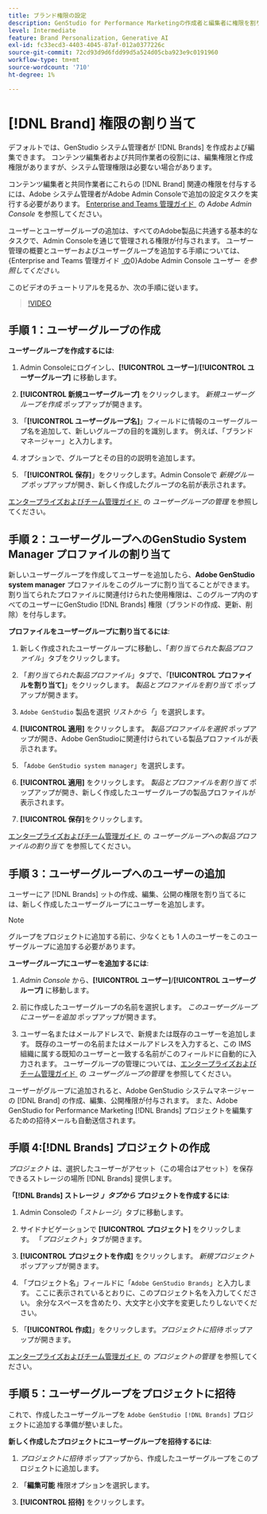 ```yaml
---
title: ブランド権限の設定
description: GenStudio for Performance Marketingの作成者と編集者に権限を割り当てる方法  [!DNL Brand]  ついて説明します。
level: Intermediate
feature: Brand Personalization, Generative AI
exl-id: fc33ecd3-4403-4045-87af-012a0377226c
source-git-commit: 72cd93d9d6fdd99d5a524d05cba923e9c0191960
workflow-type: tm+mt
source-wordcount: '710'
ht-degree: 1%

---
```


# [!DNL Brand] 権限の割り当て

デフォルトでは、GenStudio システム管理者が [!DNL Brands] を作成および編集できます。 コンテンツ編集者および共同作業者の役割には、編集権限と作成権限がありますが、システム管理権限は必要ない場合があります。

コンテンツ編集者と共同作業者にこれらの [!DNL Brand] 関連の権限を付与するには、Adobe システム管理者がAdobe Admin Consoleで追加の設定タスクを実行する必要があります。 [Enterprise and Teams 管理ガイド &#x200B;](https://helpx.adobe.com/jp/enterprise/using/admin-console.html#Overview) の _Adobe Admin Console_ を参照してください。

ユーザーとユーザーグループの追加は、すべてのAdobe製品に共通する基本的なタスクで、Admin Consoleを通じて管理される権限が付与されます。 ユーザー管理の概要とユーザーおよびユーザーグループを追加する手順については、{Enterprise and Teams 管理ガイド [&#x200B; の &#x200B;](https://helpx.adobe.com/jp/enterprise/using/users.html)0}Adobe Admin Console ユーザー _を参照してください。_

このビデオのチュートリアルを見るか、次の手順に従います。

>[!VIDEO](https://video.tv.adobe.com/v/3474998?learn=on&enablevpops&captions=jpn)

## 手順 1：ユーザーグループの作成

**ユーザーグループを作成するには**:

1. Admin Consoleにログインし、**[!UICONTROL ユーザー]**/**[!UICONTROL ユーザーグループ]** に移動します。

1. **[!UICONTROL 新規ユーザーグループ]** をクリックします。 _新規ユーザーグループを作成_ ポップアップが開きます。

1. 「**[!UICONTROL ユーザーグループ名]**」フィールドに情報のユーザーグループ名を追加して、新しいグループの目的を識別します。 例えば、「ブランドマネージャー」と入力します。

1. オプションで、グループとその目的の説明を追加します。

1. 「**[!UICONTROL 保存]**」をクリックします。Admin Consoleで _新規グループ_ ポップアップが開き、新しく作成したグループの名前が表示されます。

[&#x200B; エンタープライズおよびチーム管理ガイド &#x200B;](https://helpx.adobe.com/jp/enterprise/using/user-groups.html) の _ユーザーグループの管理_ を参照してください。

## 手順 2：ユーザーグループへのGenStudio System Manager プロファイルの割り当て

新しいユーザーグループを作成してユーザーを追加したら、**Adobe GenStudio system manager** プロファイルをこのグループに割り当てることができます。 割り当てられたプロファイルに関連付けられた使用権限は、このグループ内のすべてのユーザーにGenStudio [!DNL Brands] 権限（ブランドの作成、更新、削除）を付与します。

**プロファイルをユーザーグループに割り当てるには**:

1. 新しく作成されたユーザーグループに移動し、「_割り当てられた製品プロファイル_」タブをクリックします。

1. 「_割り当てられた製品プロファイル_」タブで、「**[!UICONTROL プロファイルを割り当て]**」をクリックします。 _製品とプロファイルを割り当て_ ポップアップが開きます。

1. `Adobe GenStudio` 製品を選択 _リストから「_」を選択します。

1. **[!UICONTROL 適用]** をクリックします。 _製品プロファイルを選択_ ポップアップが開き、Adobe GenStudioに関連付けられている製品プロファイルが表示されます。

1. 「`Adobe GenStudio system manager`」を選択します。

1. **[!UICONTROL 適用]** をクリックします。 _製品とプロファイルを割り当て_ ポップアップが開き、新しく作成したユーザーグループの製品プロファイルが表示されます。

1. **[!UICONTROL 保存]**&#x200B;をクリックします。

[&#x200B; エンタープライズおよびチーム管理ガイド &#x200B;](https://helpx.adobe.com/jp/enterprise/using/user-groups.html) の _ユーザーグループへの製品プロファイルの割り当て_ を参照してください。

## 手順 3：ユーザーグループへのユーザーの追加

ユーザーにア [!DNL Brands] ットの作成、編集、公開の権限を割り当てるには、新しく作成したユーザーグループにユーザーを追加します。

>[!NOTE]
>
>グループをプロジェクトに追加する前に、少なくとも 1 人のユーザーをこのユーザーグループに追加する必要があります。

**ユーザーグループにユーザーを追加するには**:

1. _Admin Console_ から、**[!UICONTROL ユーザー]**/**[!UICONTROL ユーザーグループ]** に移動します。

1. 前に作成したユーザーグループの名前を選択します。 _このユーザーグループにユーザーを追加_ ポップアップが開きます。

1. ユーザー名またはメールアドレスで、新規または既存のユーザーを追加します。 既存のユーザーの名前またはメールアドレスを入力すると、この IMS 組織に属する既知のユーザーと一致する名前がこのフィールドに自動的に入力されます。 ユーザーグループの管理については、[&#x200B; エンタープライズおよびチーム管理ガイド &#x200B;](https://helpx.adobe.com/jp/enterprise/using/user-groups.html) の _ユーザーグループの管理_ を参照してください。

ユーザーがグループに追加されると、Adobe GenStudio システムマネージャーの [!DNL Brand] の作成、編集、公開権限が付与されます。 また、Adobe GenStudio for Performance Marketing [!DNL Brands] プロジェクトを編集するための招待メールも自動送信されます。

## 手順 4:[!DNL Brands] プロジェクトの作成

_プロジェクト_ は、選択したユーザーがアセット（この場合はアセット）を保存できるストレージの場所 [!DNL Brands] 提供します。

**「[!DNL Brands] ストレージ _」タブから_ プロジェクトを作成するには**:

1. Admin Consoleの「_ストレージ_」タブに移動します。

1. サイドナビゲーションで **[!UICONTROL プロジェクト]** をクリックします。 「_プロジェクト_」タブが開きます。

1. **[!UICONTROL プロジェクトを作成]** をクリックします。 _新規プロジェクト_ ポップアップが開きます。

1. 「プロジェクト名」フィールドに「`Adobe GenStudio Brands`」と入力します。 ここに表示されているとおりに、このプロジェクト名を入力してください。 余分なスペースを含めたり、大文字と小文字を変更したりしないでください。

1. 「**[!UICONTROL 作成]**」をクリックします。_プロジェクトに招待_ ポップアップが開きます。

[&#x200B; エンタープライズおよびチーム管理ガイド &#x200B;](https://helpx.adobe.com/jp/enterprise/using/projects-in-business-storage.html) の _プロジェクトの管理_ を参照してください。

## 手順 5：ユーザーグループをプロジェクトに招待

これで、作成したユーザーグループを `Adobe GenStudio [!DNL Brands]` プロジェクトに追加する準備が整いました。

**新しく作成したプロジェクトにユーザーグループを招待するには**:

1. _プロジェクトに招待_ ポップアップから、作成したユーザーグループをこのプロジェクトに追加します。

1. 「**編集可能** 権限オプションを選択します。

1. **[!UICONTROL 招待]** をクリックします。
